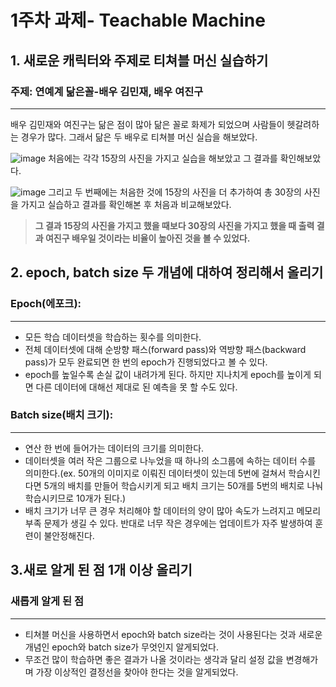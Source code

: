 # 1주차 과제- Teachable Machine
## 1. 새로운 캐릭터와 주제로 티쳐블 머신 실습하기
### 주제: 연예계 닮은꼴-배우 김민재, 배우 여진구
---
배우 김민재와 여진구는 닮은 점이 많아 닮은 꼴로 화제가 되었으며 사람들이 헷갈려하는 경우가 많다.
그래서 닮은 두 배우로 티쳐블 머신 실습을 해보았다.

![image](https://user-images.githubusercontent.com/128459219/230084870-e1abd2a5-6ec4-4673-8275-7795f4930440.png)
처음에는 각각 15장의 사진을 가지고 실습을 해보았고 그 결과를 확인해보았다.

![image](https://user-images.githubusercontent.com/128459219/230086574-de927d64-8c60-4ec5-aa28-8678ed988651.png)
그리고 두 번째에는 처음한 것에 15장의 사진을 더 추가하여 총 30장의 사진을 가지고 실습하고 결과를 확인해본 후 처음과 비교해보았다.

> **그 결과 15장의 사진을 가지고 했을 때보다 30장의 사진을 가지고 했을 때 출력 결과 여진구 배우일 것이라는 비율이 높아진 것을 볼 수 있었다.**

## 2. epoch, batch size 두 개념에 대하여 정리해서 올리기
### Epoch(에포크):
---
- 모든 학습 데이터셋을 학습하는 횟수를 의미한다.
- 전체 데이터셋에 대해 순방향 패스(forward pass)와 역방향 패스(backward pass)가 모두 완료되면 한 번의 epoch가 진행되었다고 볼 수 있다.
- epoch를 높일수록 손실 값이 내려가게 된다. 하지만 지나치게 epoch를 높이게 되면 다른 데이터에 대해선 제대로 된 예측을 못 할 수도 있다.
### Batch size(배치 크기):
---
- 연산 한 번에 들어가는 데이터의 크기를 의미한다.
- 데이터셋을 여러 작은 그룹으로 나누었을 때 하나의 소그룹에 속하는 데이터 수를 의미한다.(ex. 50개의 이미지로 이뤄진 데이터셋이 있는데 5번에 걸쳐서 학습시킨다면 5개의 배치를 만들어 학습시키게 되고 배치 크기는 50개를 5번의 배치로 나눠 학습시키므로 10개가 된다.)
- 배치 크기가 너무 큰 경우 처리해야 할 데이터의 양이 많아 속도가 느려지고 메모리 부족 문제가 생길 수 있다. 반대로 너무 작은 경우에는 업데이트가 자주 발생하여 훈련이 불안정해진다. 

## 3.새로 알게 된 점 1개 이상 올리기
### 새롭게 알게 된 점
---
- 티쳐블 머신을 사용하면서 epoch와 batch size라는 것이 사용된다는 것과 새로운 개념인 epoch와 batch size가 무엇인지 알게되었다.
- 무조건 많이 학습하면 좋은 결과가 나올 것이라는 생각과 달리 설정 값을 변경해가며 가장 이상적인 결정선을 찾아야 한다는 것을 알게되었다.
